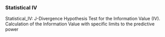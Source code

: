 ### Statistical IV

Statistical_IV: J-Divergence Hypothesis Test for the Information Value (IV). Calculation of the Information Value with specific limits to the predictive power
